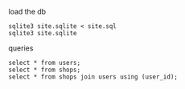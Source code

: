 load the db

    sqlite3 site.sqlite < site.sql
    sqlite3 site.sqlite

queries

    select * from users;
    select * from shops;
    select * from shops join users using (user_id);



